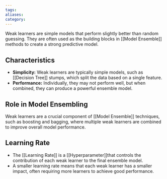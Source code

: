 ```yaml
---
tags: 
aliases: 
category:
---
```

Weak learners are simple models that perform slightly better than random guessing. They are often used as the building blocks in [[Model Ensemble]] methods to create a strong predictive model.

## Characteristics

- **Simplicity:** Weak learners are typically simple models, such as [[Decision Tree]] stumps, which split the data based on a single feature.
- **Performance:** Individually, they may not perform well, but when combined, they can produce a powerful ensemble model.

## Role in Model Ensembling

Weak learners are a crucial component of [[Model Ensemble]] techniques, such as boosting and bagging, where multiple weak learners are combined to improve overall model performance.

## Learning Rate

- The [[Learning Rate]] is a [[Hyperparameter]]that controls the contribution of each weak learner to the final ensemble model.
- A smaller learning rate means that each weak learner has a smaller impact, often requiring more learners to achieve good performance.
